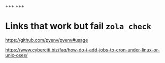 +++
+++

# Links that work but fail `zola check`

<https://github.com/pyenv/pyenv#usage>

<https://www.cyberciti.biz/faq/how-do-i-add-jobs-to-cron-under-linux-or-unix-oses/>